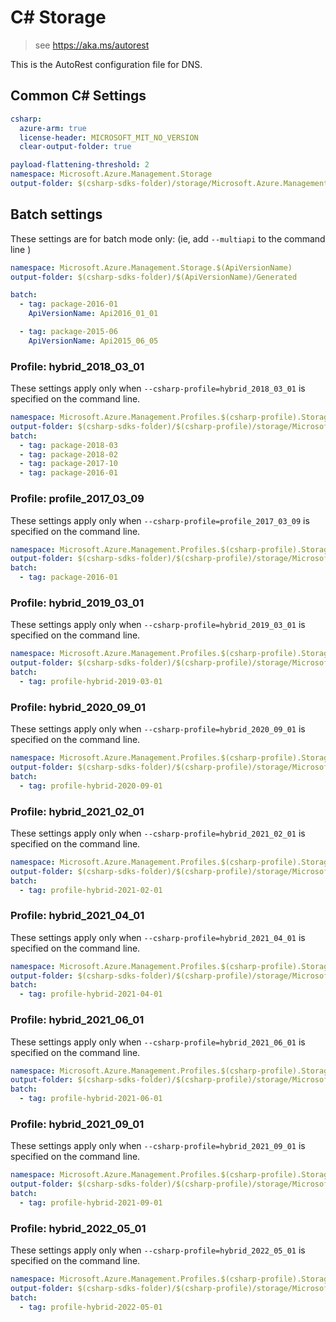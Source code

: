 # C# Storage

> see https://aka.ms/autorest

This is the AutoRest configuration file for DNS.

## Common C# Settings

```yaml $(csharp)
csharp:
  azure-arm: true
  license-header: MICROSOFT_MIT_NO_VERSION
  clear-output-folder: true
```

```yaml $(csharp) && !$(multiapi) && !$(csharp-profile)
payload-flattening-threshold: 2
namespace: Microsoft.Azure.Management.Storage
output-folder: $(csharp-sdks-folder)/storage/Microsoft.Azure.Management.Storage/src/Generated
```

## Batch settings

These settings are for batch mode only: (ie, add `--multiapi` to the command line )

```yaml $(multiapi)
namespace: Microsoft.Azure.Management.Storage.$(ApiVersionName)
output-folder: $(csharp-sdks-folder)/$(ApiVersionName)/Generated

batch:
  - tag: package-2016-01
    ApiVersionName: Api2016_01_01

  - tag: package-2015-06
    ApiVersionName: Api2015_06_05
```

### Profile: hybrid_2018_03_01

These settings apply only when `--csharp-profile=hybrid_2018_03_01` is specified on the command line.

```yaml $(csharp-profile)=='hybrid_2018_03_01'
namespace: Microsoft.Azure.Management.Profiles.$(csharp-profile).Storage
output-folder: $(csharp-sdks-folder)/$(csharp-profile)/storage/Microsoft.Azure.Management.Storage/src/Generated
batch:
  - tag: package-2018-03
  - tag: package-2018-02
  - tag: package-2017-10
  - tag: package-2016-01
```

### Profile: profile_2017_03_09

These settings apply only when `--csharp-profile=profile_2017_03_09` is specified on the command line.

```yaml $(csharp-profile)=='profile_2017_03_09'
namespace: Microsoft.Azure.Management.Profiles.$(csharp-profile).Storage
output-folder: $(csharp-sdks-folder)/$(csharp-profile)/storage/Microsoft.Azure.Management.Storage/src/Generated
batch:
  - tag: package-2016-01
```

### Profile: hybrid_2019_03_01

These settings apply only when `--csharp-profile=hybrid_2019_03_01` is specified on the command line.

```yaml $(csharp-profile)=='hybrid_2019_03_01'
namespace: Microsoft.Azure.Management.Profiles.$(csharp-profile).Storage
output-folder: $(csharp-sdks-folder)/$(csharp-profile)/storage/Microsoft.Azure.Management.Storage/src/Generated
batch:
  - tag: profile-hybrid-2019-03-01
```

### Profile: hybrid_2020_09_01

These settings apply only when `--csharp-profile=hybrid_2020_09_01` is specified on the command line.

```yaml $(csharp-profile)=='hybrid_2020_09_01'
namespace: Microsoft.Azure.Management.Profiles.$(csharp-profile).Storage
output-folder: $(csharp-sdks-folder)/$(csharp-profile)/storage/Microsoft.Azure.Management.Storage/src/Generated
batch:
  - tag: profile-hybrid-2020-09-01
```

### Profile: hybrid_2021_02_01

These settings apply only when `--csharp-profile=hybrid_2021_02_01` is specified on the command line.

```yaml $(csharp-profile)=='hybrid_2021_02_01'
namespace: Microsoft.Azure.Management.Profiles.$(csharp-profile).Storage
output-folder: $(csharp-sdks-folder)/$(csharp-profile)/storage/Microsoft.Azure.Management.Storage/src/Generated
batch:
  - tag: profile-hybrid-2021-02-01
```

### Profile: hybrid_2021_04_01

These settings apply only when `--csharp-profile=hybrid_2021_04_01` is specified on the command line.

```yaml $(csharp-profile)=='hybrid_2021_04_01'
namespace: Microsoft.Azure.Management.Profiles.$(csharp-profile).Storage
output-folder: $(csharp-sdks-folder)/$(csharp-profile)/storage/Microsoft.Azure.Management.Storage/src/Generated
batch:
  - tag: profile-hybrid-2021-04-01
```

### Profile: hybrid_2021_06_01

These settings apply only when `--csharp-profile=hybrid_2021_06_01` is specified on the command line.

```yaml $(csharp-profile)=='hybrid_2021_06_01'
namespace: Microsoft.Azure.Management.Profiles.$(csharp-profile).Storage
output-folder: $(csharp-sdks-folder)/$(csharp-profile)/storage/Microsoft.Azure.Management.Storage/src/Generated
batch:
  - tag: profile-hybrid-2021-06-01
```

### Profile: hybrid_2021_09_01

These settings apply only when `--csharp-profile=hybrid_2021_09_01` is specified on the command line.

```yaml $(csharp-profile)=='hybrid_2021_09_01'
namespace: Microsoft.Azure.Management.Profiles.$(csharp-profile).Storage
output-folder: $(csharp-sdks-folder)/$(csharp-profile)/storage/Microsoft.Azure.Management.Storage/src/Generated
batch:
  - tag: profile-hybrid-2021-09-01
```

### Profile: hybrid_2022_05_01

These settings apply only when `--csharp-profile=hybrid_2022_05_01` is specified on the command line.

```yaml $(csharp-profile)=='hybrid_2022_05_01'
namespace: Microsoft.Azure.Management.Profiles.$(csharp-profile).Storage
output-folder: $(csharp-sdks-folder)/$(csharp-profile)/storage/Microsoft.Azure.Management.Storage/src/Generated
batch:
  - tag: profile-hybrid-2022-05-01
```